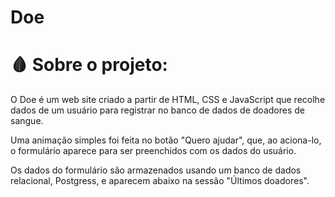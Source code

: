 # Doe


# 🩸 Sobre o projeto:

O Doe é um web site criado a partir de HTML, CSS e JavaScript que recolhe dados de um usuário para registrar no banco de dados de doadores de sangue.

Uma animação simples foi feita no botão "Quero ajudar", que, ao aciona-lo, o formulário aparece para ser preenchidos com os dados do usuário.

Os dados do formulário são armazenados usando um banco de dados relacional, Postgress, e aparecem abaixo na sessão "Últimos doadores".


